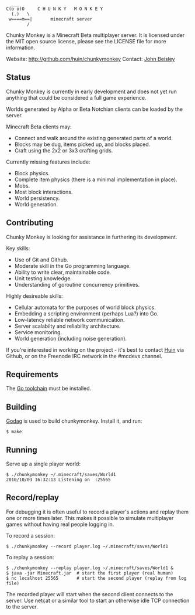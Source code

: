 
      ___
    C(o o)O     C H U N K Y   M O N K E Y
      (.)   \
     w====m==|       minecraft server
            /

Chunky Monkey is a Minecraft Beta multiplayer server.  It is licensed under
the MIT open source license, please see the LICENSE file for more information.

Website: http://github.com/huin/chunkymonkey
Contact: [John Beisley][3]

Status
------

Chunky Monkey is currently in early development and does not yet run anything
that could be considered a full game experience.

Worlds generated by Alpha or Beta Notchian clients can be loaded by the server.

Minecraft Beta clients may:

*   Connect and walk around the existing generated parts of a world.
*   Blocks may be dug, items picked up, and blocks placed.
*   Craft using the 2x2 or 3x3 crafting grids.

Currently missing features include:

*   Block physics.
*   Complete item physics (there is a minimal implementation in place).
*   Mobs.
*   Most block interactions.
*   World persistency.
*   World generation.


Contributing
------------

Chunky Monkey is looking for assistance in furthering its development.

Key skills:

*   Use of Git and Github.
*   Moderate skill in the Go programming language.
*   Ability to write clear, maintainable code.
*   Unit testing knowledge.
*   Understanding of goroutine concurrency primitives.

Highly desireable skills:

*   Cellular automata for the purposes of world block physics.
*   Embedding a scripting environment (perhaps Lua?) into Go.
*   Low-latency reliable network communication.
*   Server scalabilty and reliability architecture.
*   Service monitoring.
*   World generation (including noise generation).

If you're interested in working on the project - it's best to contact [Huin][3]
via Github, or on the Freenode IRC network in the #mcdevs channel.


Requirements
------------

The [Go toolchain][1] must be installed.


Building
--------

[Godag][2] is used to build chunkymonkey. Install it, and run:

    $ make

Running
-------

Serve up a single player world:

    $ ./chunkymonkey ~/.minecraft/saves/World1
    2010/10/03 16:32:13 Listening on  :25565

Record/replay
-------------

For debugging it is often useful to record a player's actions and replay them
one or more times later.  This makes it possible to simulate multiplayer games
without having real people logging in.

To record a session:

    $ ./chunkymonkey --record player.log ~/.minecraft/saves/World1

To replay a session:

    $ ./chunkymonkey --replay player.log ~/.minecraft/saves/World1 &
    $ java -jar Minecraft.jar  # start the first player (real human)
    $ nc localhost 25565       # start the second player (replay from log file)

The recorded player will start when the second client connects to the server.
Use netcat or a similar tool to start an otherwise idle TCP connection to the
server.


[1]: http://golang.org/doc/install.html          "Go toolchain installation"
[2]: http://code.google.com/p/godag/wiki/Install "Godag builder"
[3]: https://github.com/huin                     "Huin on Github"
